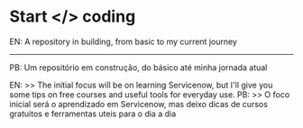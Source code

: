 # Start </> coding

EN: A repository in building, from basic to my current journey 
________________________________________________________________________________________________________________________________________________________________________________________________________________
PB: Um repositório em construção, do básico até   minha jornada atual

EN:  >> The initial focus will be on learning Servicenow, but I'll give you some tips on free courses and useful tools for everyday use. 
PB:  >> O foco inicial será o aprendizado em Servicenow, mas deixo dicas de cursos gratuitos e ferramentas uteis para o dia a dia


